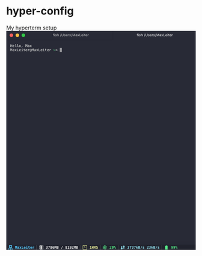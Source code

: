 # hyper-config
My hyperterm setup
![image](https://raw.githubusercontent.com/MaxLeiter/hyper-config/master/screenshot.png)
